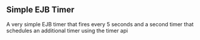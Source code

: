 ## Simple EJB Timer

A very simple EJB timer that fires every 5 seconds and a second timer that schedules an additional timer using the timer api
